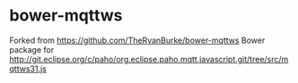 bower-mqttws
============

Forked from https://github.com/TheRyanBurke/bower-mqttws
Bower package for http://git.eclipse.org/c/paho/org.eclipse.paho.mqtt.javascript.git/tree/src/mqttws31.js
